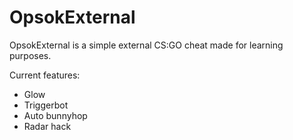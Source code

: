 # OpsokExternal

OpsokExternal is a simple external CS:GO cheat made for learning purposes.

Current features:
- Glow
- Triggerbot
- Auto bunnyhop
- Radar hack
